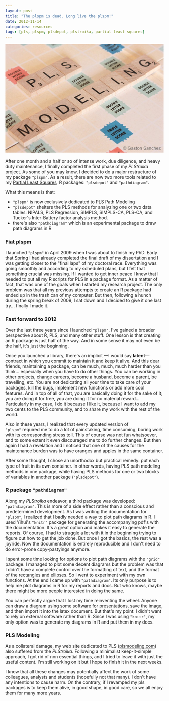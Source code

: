 ```yaml
---
layout: post
title: "The plspm is dead. Long live the plspm!"
date: 2012-11-14
categories: resources
tags: [pls, plspm, plsdepot, plstroika, partial least squares]
---
```


![](/images/pls_modeling.jpg)

After one month and a half or so of intense work, due diligence, and heavy duty 
maintenance, I finally completed the first phase of my *PLStroika* project. 
As some of you may know, I decided to do a major restructure of my package ```"plspm"```. 
As a result, there are now two more tools related to my <a title="pls modeling" href="http://www.plsmodeling.com" target="_blank">Partial Least Squares</a> 
R packages: ```"plsdepot"``` and ```"pathdiagram"```.

What this means is that:

- ```"plspm"``` is now exclusively dedicated to PLS Path Modeling
- ```"plsdepot"``` shelters the PLS methods for analyzing one or two data tables: 
NIPALS, PLS Regression, SIMPLS, SIMPLS-CA, PLS-CA, and Tucker's Inter-Battery factor 
analysis method.
- there's also ```"pathdiagram"``` which is an experimental package to draw path diagrams in R


### Fiat plspm

I launched ```"plspm"``` in April 2009 when I was about to finish my PhD. Early that 
Spring I had already completed the final draft of my dissertation and I was getting 
closer to the "final laps" of my doctoral race. Everything was going smoothly and 
according to my scheduled plans, but I felt that something crucial was missing. If I 
wanted to get inner peace I knew that I needed to put all my R scripts for PLS in a 
package format. As a matter of fact, that was one of the goals when I started my 
research project. The only problem was that all my previous attempts to create an R 
package had ended up in the trash can of my computer. But then, following a hunch 
during the spring break of 2009, I sat down and I decided to give it one last try... 
finally I made it.


### Fast forward to 2012

Over the last three years since I launched ```"plspm"```, I've gained a broader 
perspective about R, PLS, and many other stuff. One lesson is that creating an R package 
is just half of the way. And in some sense it may not even be the half, it's just the 
beginning. 

Once you launched a library, there's an implicit &mdash;I would say **latent**&mdash; 
contract in which you commit to maintain it and keep it alive. And this dear friends, 
maintaining a package, can be much, much, much harder than you think... especially when 
you have to do other things. You can be working in other projects, change careers, 
become a husband, become a parent, be travelling, etc. You are not dedicating all your 
time to take care of your packages, kill the bugs, implement new functions or add more 
cool features. And in top of all of that, you are basically doing it for the sake of it; 
you are doing it for free, you are doing it for no material reward... Particularly in my 
case, I do it because I like it, because I want to add my two cents to the PLS community, 
and to share my work with the rest of the world.

Also in these years, I realized that every updated version of ```"plspm"``` required me 
to do a lot of painstaking, time consuming, boring work with its corresponding stress 
toll. This of course was not fun whatsoever, and to some extent it even discouraged me 
to do further changes. But then again I had a revelation and I noticed that one of the 
causes for the maintenance burden was to have oranges and apples in the same container. 

After some thought, I chose an unorthodox but practical remedy: put each type of fruit 
in its own container. In other words, having PLS path modeling methods in one package, 
while having PLS methods for one or two blocks of variables in another package 
(```"plsdepot"```).


### R package ```"pathdiagram"```

Along my *PLStroika* endeavor, a third package was developed: ```"pathdiagram"```. 
This is more of a side effect rather than a conscious and predetermined development. 
As I was writing the documentation for ```"plspm"```, I realized that I badly needed 
a way to plot path diagrams in R. I used Yihui's ```"knitr"``` package for generating 
the accompanying pdf's with the documentation. It's a great option and makes it easy 
to generate the reports. Of course, I had to struggle a lot with it in the beginning 
trying to figure out how to get the job done. But once I got the basics, the rest was 
a joyride. Now the documentation is entirely reproducible and I don't need to do 
error-prone copy-pastyings anymore.

I spent some time looking for options to plot path diagrams with the ```"grid"``` package. 
I managed to plot some decent diagrams but the problem was that I didn't have a complete 
control over the formatting of text, and the format of the rectangles and ellipses. So 
I went to experiment with my own functions. At the end I came up with ```"pathdiagram"```. 
Its only purpose is to help me plot diagrams in R for my reports and docs. But who knows, 
maybe there might be more people interested in doing the same. 

You can perfectly argue that I lost my time reinventing the wheel. Anyone can draw a 
diagram using some software for presentations, save the image, and then import it into 
the latex document. But that's my point: I didn't want to rely on external software 
rather than R. Since I was using ```"knitr"```, my only option was to generate my 
diagrams in R and put them in my docs.


### PLS Modeling

As a collateral damage, my web site dedicated to PLS (<a title="pls modeling" href="http://www.plsmodeling.com" target="_blank">plsmodeling.com</a>) 
also suffered from the *PLStroika*. Following a minimalist keep-it-simple approach, I 
got rid of non essential things, and I tried to leave it with just the useful content. 
I'm still working on it but I hope to finish it in the next weeks.

I know that all these changes may potentially affect the work of some colleagues, 
analysts and students (hopefully not that many). I don't have any intentions to cause 
harm. On the contrary, if I revamped my pls packages is to keep them alive, in good 
shape, in good care, so we all enjoy them for many more years.